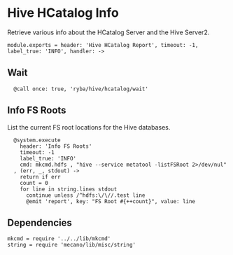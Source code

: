 
# Hive HCatalog Info

Retrieve various info about the HCatalog Server and the Hive Server2.

    module.exports = header: 'Hive HCatalog Report', timeout: -1, label_true: 'INFO', handler: ->


## Wait

      @call once: true, 'ryba/hive/hcatalog/wait'

## Info FS Roots

List the current FS root locations for the Hive databases.

      @system.execute
        header: 'Info FS Roots'
        timeout: -1
        label_true: 'INFO'
        cmd: mkcmd.hdfs , "hive --service metatool -listFSRoot 2>/dev/nul"
      , (err, _, stdout) ->
        return if err
        count = 0
        for line in string.lines stdout
          continue unless /^hdfs:\/\//.test line
          @emit 'report', key: "FS Root #{++count}", value: line

## Dependencies

    mkcmd = require '../../lib/mkcmd'
    string = require 'mecano/lib/misc/string'
